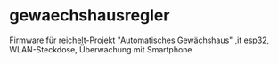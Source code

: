 # gewaechshausregler
Firmware für reichelt-Projekt "Automatisches Gewächshaus" ,it esp32, WLAN-Steckdose, Überwachung mit Smartphone
